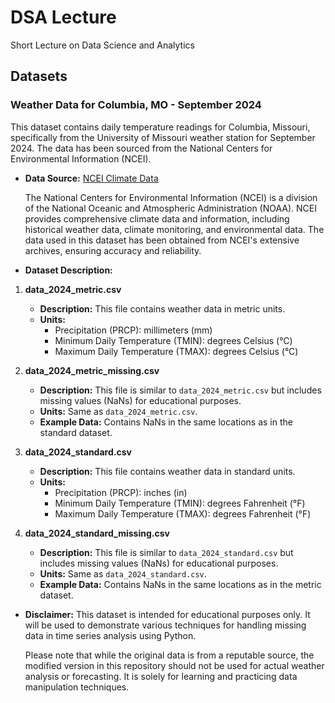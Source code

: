 # DSA Lecture
Short Lecture on Data Science and Analytics

## Datasets

### Weather Data for Columbia, MO - September 2024

This dataset contains daily temperature readings for Columbia, Missouri, specifically from the University of Missouri weather station for September 2024. The data has been sourced from the National Centers for Environmental Information (NCEI).

* **Data Source:** [NCEI Climate Data](https://www.ncei.noaa.gov/cdo-web/)

    The National Centers for Environmental Information (NCEI) is a division of the National Oceanic and Atmospheric Administration (NOAA). NCEI provides comprehensive climate data and information, including historical weather data, climate monitoring, and environmental data. The data used in this dataset has been obtained from NCEI's extensive archives, ensuring accuracy and reliability.

* **Dataset Description:**

1. **data_2024_metric.csv**
    - **Description:** This file contains weather data in metric units.
    - **Units:** 
        - Precipitation (PRCP): millimeters (mm)
        - Minimum Daily Temperature (TMIN): degrees Celsius (°C)
        - Maximum Daily Temperature (TMAX): degrees Celsius (°C)

2. **data_2024_metric_missing.csv**
    - **Description:** This file is similar to `data_2024_metric.csv` but includes missing values (NaNs) for educational purposes.
    - **Units:** Same as `data_2024_metric.csv`.
    - **Example Data:** Contains NaNs in the same locations as in the standard dataset.

3. **data_2024_standard.csv**
    - **Description:** This file contains weather data in standard units.
    - **Units:** 
        - Precipitation (PRCP): inches (in)
        - Minimum Daily Temperature (TMIN): degrees Fahrenheit (°F)
        - Maximum Daily Temperature (TMAX): degrees Fahrenheit (°F)

4. **data_2024_standard_missing.csv**
    - **Description:** This file is similar to `data_2024_standard.csv` but includes missing values (NaNs) for educational purposes.
    - **Units:** Same as `data_2024_standard.csv`.
    - **Example Data:** Contains NaNs in the same locations as in the metric dataset.

* **Disclaimer:** This dataset is intended for educational purposes only. It will be used to demonstrate various techniques for handling missing data in time series analysis using Python.

    Please note that while the original data is from a reputable source, the modified version in this repository should not be used for actual weather analysis or forecasting. It is solely for learning and practicing data manipulation techniques.